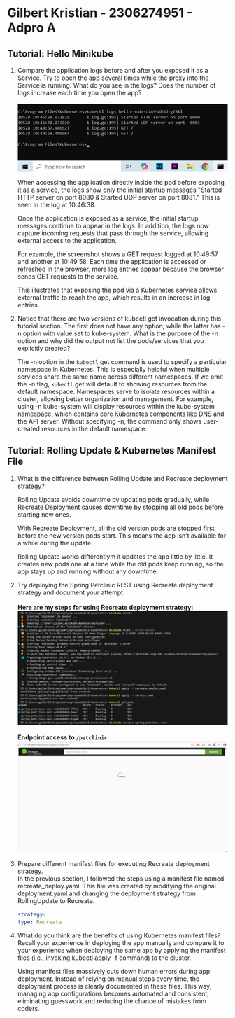 # Gilbert Kristian - 2306274951 - Adpro A

## Tutorial: Hello Minikube

1. Compare the application logs before and after you exposed it as a Service. Try to open the app several times while the proxy into the Service is running. What do you see in the logs? Does the number of logs increase each time you open the app?<br><br>
![Foto](images/1.png)

    When accessing the application directly inside the pod before exposing it as a service, the logs show only the initial startup messages "Started HTTP server on port 8080 & Started UDP server on port 8081." This is seen in the log at 10:46:38.

    Once the application is exposed as a service, the initial startup messages continue to appear in the logs. In addition, the logs now capture incoming requests that pass through the service, allowing external access to the application.

    For example, the screenshot shows a GET request logged at 10:49:57 and another at 10:49:58. Each time the application is accessed or refreshed in the browser, more log entries appear because the browser sends GET requests to the service.

    This illustrates that exposing the pod via a Kubernetes service allows external traffic to reach the app, which results in an increase in log entries.

2. Notice that there are two versions of kubectl get invocation during this tutorial section. The first does not have any option, while the latter has -n option with value set to kube-system. What is the purpose of the -n option and why did the output not list the pods/services that you explicitly created? 

    The -n option in the `kubectl` get command is used to specify a particular namespace in Kubernetes. This is especially helpful when multiple services share the same name across different namespaces. If we omit the -n flag, `kubectl` get will default to showing resources from the default namespace. Namespaces serve to isolate resources within a cluster, allowing better organization and management. For example, using -n kube-system will display resources within the kube-system namespace, which contains core Kubernetes components like DNS and the API server. Without specifying -n, the command only shows user-created resources in the default namespace.

## Tutorial: Rolling Update & Kubernetes Manifest File

1. What is the difference between Rolling Update and Recreate deployment strategy?

    Rolling Update avoids downtime by updating pods gradually, while Recreate Deployment causes downtime by stopping all old pods before starting new ones.

    With Recreate Deployment, all the old version pods are stopped first before the new version pods start. This means the app isn’t available for a while during the update.

    Rolling Update works differentlym it updates the app little by little. It creates new pods one at a time while the old pods keep running, so the app stays up and running without any downtime.

2. Try deploying the Spring Petclinic REST using Recreate deployment strategy and document your attempt.<br><br>
    <b>Here are my steps for using Recreate deployment strategy:</b>
![Foto 4](images/4.png)
<br><br>
<b>Endpoint access to `/petclinic`</b>
![Foto 5](images/5.png)

3. Prepare different manifest files for executing Recreate deployment strategy.<br>
    In the previous section, I followed the steps using a manifest file named recreate_deploy.yaml. This file was created by modifying the original deployment.yaml and changing the deployment strategy from RollingUpdate to Recreate.
    
    ```yaml
    strategy:
    type: Recreate
    ```

4. What do you think are the benefits of using Kubernetes manifest files? Recall your experience in deploying the app manually and compare it to your experience when deploying the same app by applying the manifest files (i.e., invoking kubectl apply -f command) to the cluster.

    Using manifest files massively cuts down human errors during app deployment. Instead of relying on manual steps every time, the deployment process is clearly documented in these files. This way, managing app configurations becomes automated and consistent, eliminating guesswork and reducing the chance of mistakes from coders.
















